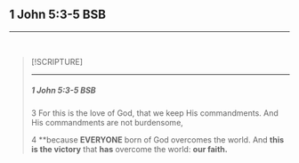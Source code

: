## 1 John 5:3-5 BSB
---
<br />

> [!SCRIPTURE]  
>  
> --- 
> <h5>1 John 5:3-5 BSB</h5>
> 
> 3 For this is the love of God, that we keep His commandments.  And His commandments are not burdensome,
>
> 4 **because **EVERYONE** born of God overcomes the world. And **this is the victory** that **has** overcome the world: **our faith.**